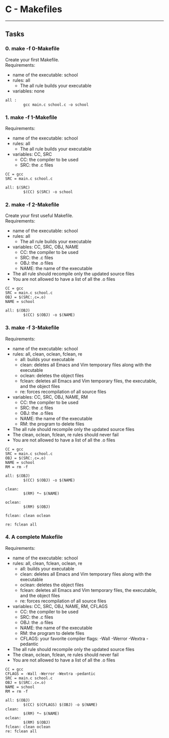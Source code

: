 # C - Makefiles
---------------------------------
## Tasks

### 0. make -f 0-Makefile  
Create your first Makefile.  
Requirements:  
* name of the executable: school  
* rules: all  
  + The all rule builds your executable  
* variables: none  
```
all :
        gcc main.c school.c -o school
```
### 1. make -f 1-Makefile  
Requirements:
* name of the executable: school  
* rules: all  
  + The all rule builds your executable
* variables: CC, SRC  
  + CC: the compiler to be used
  + SRC: the .c files
```
CC = gcc
SRC = main.c school.c

all: $(SRC)
        $(CC) $(SRC) -o school
```
### 2. make -f 2-Makefile  
Create your first useful Makefile.  
Requirements:  
* name of the executable: school  
* rules: all  
  + The all rule builds your executable  
* variables: CC, SRC, OBJ, NAME  
  + CC: the compiler to be used  
  + SRC: the .c files  
  + OBJ: the .o files  
  + NAME: the name of the executable  
* The all rule should recompile only the updated source files  
* You are not allowed to have a list of all the .o files
```
CC = gcc
SRC = main.c school.c
OBJ = $(SRC:.c=.o)
NAME = school

all: $(OBJ)
        $(CC) $(OBJ) -o $(NAME)
```
### 3. make -f 3-Makefile  
Requirements:  
* name of the executable: school  
* rules: all, clean, oclean, fclean, re  
  + all: builds your executable  
  + clean: deletes all Emacs and Vim temporary files along with the executable  
  + oclean: deletes the object files  
  + fclean: deletes all Emacs and Vim temporary files, the executable, and the object files  
  + re: forces recompilation of all source files
* variables: CC, SRC, OBJ, NAME, RM
  + CC: the compiler to be used  
  + SRC: the .c files  
  + OBJ: the .o files  
  + NAME: the name of the executable  
  + RM: the program to delete files  
* The all rule should recompile only the updated source files  
* The clean, oclean, fclean, re rules should never fail  
* You are not allowed to have a list of all the .o files  
```
CC = gcc
SRC = main.c school.c
OBJ = $(SRC:.c=.o)
NAME = school
RM = rm -f

all: $(OBJ)
        $(CC) $(OBJ) -o $(NAME)

clean:
        $(RM) *~ $(NAME)

oclean:
        $(RM) $(OBJ)

fclean: clean oclean

re: fclean all
```
### 4. A complete Makefile  
Requirements:  
* name of the executable: school  
* rules: all, clean, fclean, oclean, re  
  + all: builds your executable  
  + clean: deletes all Emacs and Vim temporary files along with the executable  
  + oclean: deletes the object files  
  + fclean: deletes all Emacs and Vim temporary files, the executable, and the object files  
  + re: forces recompilation of all source files  
* variables: CC, SRC, OBJ, NAME, RM, CFLAGS  
  + CC: the compiler to be used  
  + SRC: the .c files  
  + OBJ: the .o files  
  + NAME: the name of the executable  
  + RM: the program to delete files  
  + CFLAGS: your favorite compiler flags: -Wall -Werror -Wextra -pedantic  
* The all rule should recompile only the updated source files  
* The clean, oclean, fclean, re rules should never fail  
* You are not allowed to have a list of all the .o files  
```
CC = gcc
CFLAGS = -Wall -Werror -Wextra -pedantic
SRC = main.c school.c
OBJ = $(SRC:.c=.o)
NAME = school
RM = rm -f

all: $(OBJ)
        $(CC) $(CFLAGS) $(OBJ) -o $(NAME)
clean:
        $(RM) *~ $(NAME)
oclean:
        $(RM) $(OBJ)
fclean: clean oclean
re: fclean all
```
